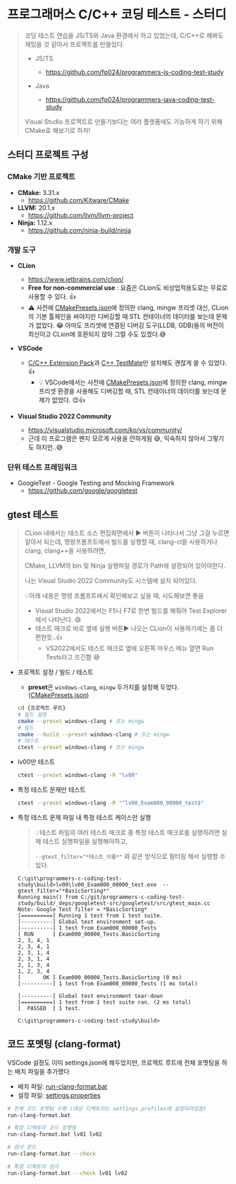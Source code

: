 # 프로그래머스 C/C++ 코딩 테스트 - 스터디

> 코딩 테스트 연습을 JS/TS와 Java 환경에서 하고 있었는데, C/C++로 해봐도 재밌을 것 같아서 프로젝트를 만들었다.
>
> * JS/TS
>   * https://github.com/fp024/programmers-js-coding-test-study
>
> * Java
>   * https://github.com/fp024/programmers-java-coding-test-study
>
>
> Visual Studio 프로젝트로 만들기보다는 여러 플렛폼에도 가능하게 하기 위해 CMake로 해보기로 하자!
>



## 스터디 프로젝트  구성

### CMake 기반 프로젝트

* **CMake:** 3.31.x
  * https://github.com/Kitware/CMake
* **LLVM:** 20.1.x
  * https://github.com/llvm/llvm-project
* **Ninja:** 1.12.x
  * https://github.com/ninja-build/ninja



### 개발 도구

* **CLion**
  * https://www.jetbrains.com/clion/
  * **Free for non-commercial use** : 요즘은 CLion도 비상업적용도로는 무료로 사용할 수 있다. 👍
  * ⚠️ 사전에 [CMakePresets.json](./CMakePresets.json)에 정의한 clang, mingw 프리셋 대신, CLion의 기본 툴체인을 써야지만 디버깅할 때 STL 컨테이너의 데이터를 보는데 문제가 없었다. 😂 
    아마도 프리셋에 연결된 디버깅 도구(LLDB, GDB)들의 버전이 최신이고 CLion에 호환되지 않아 그럴 수도 있겠다.😅

* **VSCode**
  * [C/C++ Extension Pack](https://marketplace.visualstudio.com/items?itemName=ms-vscode.cpptools-extension-pack)과 [C++ TestMate](https://marketplace.visualstudio.com/items?itemName=matepek.vscode-catch2-test-adapter)만 설치해도 괜찮게 쓸 수 있었다. 👍
    * 💡 VSCode에서는 사전에 [CMakePresets.json](./CMakePresets.json)에 정의한 clang, mingw 프리셋 환경을 사용해도 디버깅할 때, STL 컨테이너의 데이터를 보는데 문제가 없었다. 😊👍

* **Visual Studio 2022 Community**
  * https://visualstudio.microsoft.com/ko/vs/community/
  * 근데 이 프로그램은 왠지 모르게 사용을 안하게됨 😅, 익숙하지 않아서 그렇기도 하지만..😅



### 단위 테스트 프레임워크

* GoogleTest - Google Testing and Mocking Framework
  * https://github.com/google/googletest





## gtest 테스트

> CLion 내에서는 테스트 소스 편집화면에서  ▶️ 버튼이 나타나서 그냥 그걸 누르면 알아서 되는데,
> 명령프롬프트에서 빌드를 실행할 때, clang-cl을 사용하거나 clang, clang++을 사용하려면, 
>
> CMake, LLVM의 bin 및 Ninja 실행파일 경로가 Path에 설정되어 있어야한다.
>
> 나는 Visual Studio 2022 Community도 시스템에 설치 되어있다.
>
> 
>
> 💡아래 내용은 명령 프롬프트에서 확인해보고 싶을 때, 시도해보면 좋음
>
> * Visual Studio 2022에서는 F5나 F7로 한번 빌드를 해줘야 Test Explorer에서 나타난다. 😅
> * 테스트 매크로 바로 옆에 실행 버튼▶️ 나오는 CLion이 사용하기에는 좀 더 편한듯..👍
>   * VS2022에서도 테스트 매크로 옆에 오른쪽 마우스 메뉴 열면 Run Tests라고 뜨긴함 😅

* 프로젝트 설정 / 빌드 / 테스트

  * **preset**은 `windows-clang`,  `mingw` 두가지를 설정해 두었다. ([CMakePresets.json](CMakePresets.json))
  
  ```sh
  cd {프로젝트 루트}
  # 빌드 설정
  cmake --preset windows-clang # 또는 mingw
  # 빌드 
  cmake --build --preset windows-clang # 또는 mingw
  # 테스트
  ctest --preset windows-clang # 또는 mingw
  ```
  
* lv00만 테스트

  ```sh
  ctest --preset windows-clang -R "lv00"
  ```

* 특정 테스트 문제만 테스트

  ```sh
  ctest --preset windows-clang -R "^lv00_Exam000_00000_test$"
  ```


* 특정 테스트 문제 파일 내 특정 테스트 케이스만 실행
  > 💡테스트 파일의 여러 테스트 매크로 중 특정 테스트 매크로를 실행하려면 실제 테스트 실행파일을 실행해야하고,
  >
  > `--gtest_filter="*테스트_이름*"` 와 같은 방식으로 필터링 해서 실행할 수 있다.
  
  ```
  C:\git\programmers-c-coding-test-study\build>lv00\lv00_Exam000_00000_test.exe  --gtest_filter="*BasicSorting*"
  Running main() from C:/git/programmers-c-coding-test-study/build/_deps/googletest-src/googletest/src/gtest_main.cc
  Note: Google Test filter = *BasicSorting*
  [==========] Running 1 test from 1 test suite.
  [----------] Global test environment set-up.
  [----------] 1 test from Exam000_00000_Tests
  [ RUN      ] Exam000_00000_Tests.BasicSorting
  2, 3, 4, 1
  2, 3, 4, 1
  2, 3, 1, 4
  2, 3, 1, 4
  2, 1, 3, 4
  1, 2, 3, 4
  [       OK ] Exam000_00000_Tests.BasicSorting (0 ms)
  [----------] 1 test from Exam000_00000_Tests (1 ms total)
  
  [----------] Global test environment tear-down
  [==========] 1 test from 1 test suite ran. (2 ms total)
  [  PASSED  ] 1 test.
  
  C:\git\programmers-c-coding-test-study\build>
  ```



## 코드 포멧팅 (clang-format)

VSCode 설정도 이미 settings.json에 해두었지만, 프로젝트 루트에 전체 포멧팅을 하는 배치 파일을 추가했다.

* 배치 파일: [run-clang-format.bat](run-clang-format.bat)
* 설정 파일: [settings.properties](settings.properties)

```bash
# 전체 코드 포멧팅 수행 (대상 디렉토리는 settings.profiles에 설정되어있음)
run-clang-format.bat

# 특정 디렉토리 코드 포멧팅
run-clang-format.bat lv01 lv02

# 검사 모드
run-clang-format.bat --check

# 특정 디렉토리 검사
run-clang-format.bat --check lv01 lv02
```

